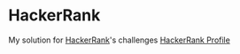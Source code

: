 # HackerRank
My solution for [HackerRank](https://www.hackerrank.com/)'s challenges
[HackerRank Profile](https://www.hackerrank.com/__TF1T)

